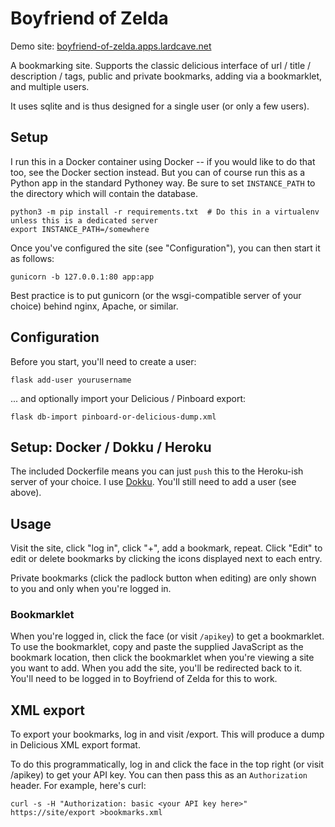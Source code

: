 Boyfriend of Zelda
==================

Demo site: [boyfriend-of-zelda.apps.lardcave.net](https://boyfriend-of-zelda.apps.lardcave.net)

A bookmarking site. Supports the classic delicious interface of url / title / description / tags, public and private
bookmarks, adding via a bookmarklet, and multiple users.

It uses sqlite and is thus designed for a single user (or only a few users).

Setup
-----
I run this in a Docker container using Docker -- if you would like to do that too, see the Docker section instead. But
you can of course run this as a Python app in the standard Pythoney way. Be sure to set `INSTANCE_PATH` to the
directory which will contain the database.

    python3 -m pip install -r requirements.txt  # Do this in a virtualenv unless this is a dedicated server
	export INSTANCE_PATH=/somewhere

Once you've configured the site (see "Configuration"), you can then start it as follows:

	gunicorn -b 127.0.0.1:80 app:app

Best practice is to put gunicorn (or the wsgi-compatible server of your choice) behind nginx, Apache, or similar.

Configuration
-------------
Before you start, you'll need to create a user:

	flask add-user yourusername

... and optionally import your Delicious / Pinboard export:

	flask db-import pinboard-or-delicious-dump.xml

Setup: Docker / Dokku / Heroku
------------------------------
The included Dockerfile means you can just `push` this to the Heroku-ish server of your choice. I use [Dokku](https://dokku.com/). You'll still need to add a user (see above).

Usage
-----
Visit the site, click "log in", click "+", add a bookmark, repeat. Click "Edit" to edit or delete bookmarks by clicking
the icons displayed next to each entry.

Private bookmarks (click the padlock button when editing) are only shown to you and only when you're logged in.

### Bookmarklet

When you're logged in, click the face (or visit `/apikey`) to get a bookmarklet. To use the bookmarklet, copy and paste
the supplied JavaScript as the bookmark location, then click the bookmarklet when you're viewing a site you want to add.
When you add the site, you'll be redirected back to it.  You'll need to be logged in to Boyfriend of Zelda for this to
work.

XML export
----------
To export your bookmarks, log in and visit /export. This will produce a dump in Delicious XML export format. 

To do this programmatically, log in and click the face in the top right (or visit /apikey) to get your API key. You can
then pass this as an `Authorization` header. For example, here's curl:

    curl -s -H "Authorization: basic <your API key here>" https://site/export >bookmarks.xml

